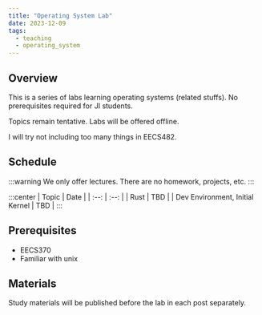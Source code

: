 ```yaml
---
title: "Operating System Lab"
date: 2023-12-09
tags:
  - teaching
  - operating_system
---
```


## Overview

This is a series of labs learning operating systems (related stuffs). No prerequisites required for JI students.

Topics remain tentative. Labs will be offered offline.

I will try not including too many things in EECS482.

## Schedule

:::warning
We only offer lectures. There are no homework, projects, etc.
:::

:::center
| Topic | Date |
| :--: | :--: |
| Rust | TBD |
| Dev Environment, Initial Kernel | TBD |
:::


## Prerequisites

- EECS370
- Familiar with unix

## Materials

Study materials will be published before the lab in each post separately.
